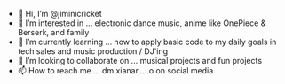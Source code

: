 - 👋 Hi, I’m @jiminicricket
- 👀 I’m interested in ... electronic dance music, anime like OnePiece & Berserk, and family
- 🌱 I’m currently learning ... how to apply basic code to my daily goals in tech sales and music production / DJ'ing
- 💞️ I’m looking to collaborate on ... musical projects and fun projects
- 📫 How to reach me ... dm xianar.....o on social media

<!---
jiminicricket/jiminicricket is a ✨ special ✨ repository because its `README.md` (this file) appears on your GitHub profile.
You can click the Preview link to take a look at your changes.
--->
